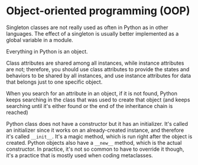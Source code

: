 # Object-oriented programming (OOP)

Singleton classes are not really used as often in Python as in other 
languages. The effect of a singleton is usually better implemented as a global 
variable in a module.

Everything in Python is an object.

Class attributes are shared among all instances, while instance attributes
 are not; therefore, you should use class attributes to provide the states and 
 behaviors to be shared by all instances, and use instance attributes for data 
 that belongs just to one specific object.

When you search for an attribute in an object, if it is not found, Python 
keeps searching in the class that was used to create that object (and keeps 
searching until it's either found or the end of the inheritance chain is 
reached)

Python class does not have a constructor but it has an initializer. It's 
called an initializer since it works on an already-created instance, and 
therefore it's called `__init__`.  It's a magic method, which is run right 
after the object is created. Python objects also have a `__new__` method, 
which is the actual constructor. In practice, it's not so common to have to 
override it though, it's a practice that is mostly used when coding 
metaclasses.
